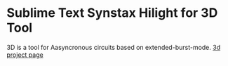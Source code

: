
# Sublime Text Synstax Hilight for 3D Tool

3D is a tool for Aasyncronous circuits based on extended-burst-mode. [3d project page](http://apt.cs.manchester.ac.uk/ftp/pub/apt/www/async/tools/3d.html)


